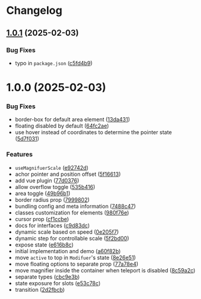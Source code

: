 # Changelog

## [1.0.1](https://github.com/arg0NNY/magnifuer/compare/1.0.0...1.0.1) (2025-02-03)


### Bug Fixes

* typo in `package.json` ([c5fd4b9](https://github.com/arg0NNY/magnifuer/commit/c5fd4b97045e3f6c87471e92793c67ec1acf8608))

# 1.0.0 (2025-02-03)


### Bug Fixes

* border-box for default area element ([13da431](https://github.com/arg0NNY/magnifuer/commit/13da431bb0c1da16aa8caffb88f1f8f82fc6c2c4))
* floating disabled by default ([64fc2ae](https://github.com/arg0NNY/magnifuer/commit/64fc2ae6291e3fce0f02f430ce7dc3eb437cde2c))
* use hover instead of coordinates to determine the pointer state ([5d7f031](https://github.com/arg0NNY/magnifuer/commit/5d7f0314fce2829a1a3cce276290ed5432da3b6b))


### Features

* `useMagnifuerScale` ([e92742d](https://github.com/arg0NNY/magnifuer/commit/e92742dcd5b609c4f14a474e8701bfd45d05f2c8))
* achor pointer and position offset ([5f16613](https://github.com/arg0NNY/magnifuer/commit/5f166135aa629f9680dd0d68a2ce0a165b4a5abf))
* add vue plugin ([77d0376](https://github.com/arg0NNY/magnifuer/commit/77d03769dd5756032d0498e82f1640e778bc8fbe))
* allow overflow toggle ([535b416](https://github.com/arg0NNY/magnifuer/commit/535b41608cd67aed6fada49ae966581c502c2fbe))
* area toggle ([49b96b1](https://github.com/arg0NNY/magnifuer/commit/49b96b1cf736853e637142f87c46469ad8cef5a9))
* border radius prop ([7999802](https://github.com/arg0NNY/magnifuer/commit/7999802b9cbe27d9af32c3401d3520a4d6549d3c))
* bundling config and meta information ([7488c47](https://github.com/arg0NNY/magnifuer/commit/7488c4796f5ad9b6693ee978b59962299a6dbe5f))
* classes customization for elements ([980f76e](https://github.com/arg0NNY/magnifuer/commit/980f76e5ecb2fef3b71ff2b9e8830815ef15560d))
* cursor prop ([cf1ccbe](https://github.com/arg0NNY/magnifuer/commit/cf1ccbe623d76f06ae24d093e8024a8e640035ee))
* docs for interfaces ([c9d83dc](https://github.com/arg0NNY/magnifuer/commit/c9d83dcb9cd736e9ef53988f9accb812db79fee5))
* dynamic scale based on speed ([0e205f7](https://github.com/arg0NNY/magnifuer/commit/0e205f7069f7a6f1f2b58224c5f08037e3944383))
* dynamic step for controllable scale ([5f2bd00](https://github.com/arg0NNY/magnifuer/commit/5f2bd0068256fec7277423159b36358d15e7aa0b))
* expose state ([e616b8c](https://github.com/arg0NNY/magnifuer/commit/e616b8c0e744030cc20f4134cabed9448c31c042))
* initial implementation and demo ([a60f82b](https://github.com/arg0NNY/magnifuer/commit/a60f82be0f0741bc2af5c3277becbb4adaf40376))
* move `active` to top in `Modifuer`'s state ([8e26e51](https://github.com/arg0NNY/magnifuer/commit/8e26e510d3cd25d0cf9b5dd930c144578b938a5a))
* move floating options to separate prop ([77a78e4](https://github.com/arg0NNY/magnifuer/commit/77a78e4e128ff8e43534b1a35a9d4b539bdbd27e))
* move magnifier inside the container when teleport is disabled ([8c59a2c](https://github.com/arg0NNY/magnifuer/commit/8c59a2c73374d1e955e669cd8c81d918288b4b60))
* separate types ([cbc9e3b](https://github.com/arg0NNY/magnifuer/commit/cbc9e3bc8ef1130e6fb86d7403a93c68ccab176e))
* state exposure for slots ([e53c78c](https://github.com/arg0NNY/magnifuer/commit/e53c78cbd938f1629ff7e3a537b85b5a330a3cfb))
* transition ([2d2fbcb](https://github.com/arg0NNY/magnifuer/commit/2d2fbcba4f4f1ecdba89fbd6806c476afda45690))
